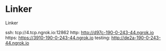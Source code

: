 # Linker
Linker

ssh: tcp://4.tcp.ngrok.io:12862 
http: http://d97c-190-0-243-44.ngrok.io 
https: https://3910-190-0-243-44.ngrok.io 
testing: http://de2a-190-0-243-44.ngrok.io 